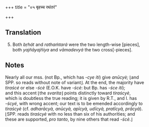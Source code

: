 +++
title = "०५ बृहच्च रथंतरं"

+++
## Translation
5. Both *bṛhát* and *rathaṁtará* were the two length-wise \[pieces\],  
both *yajñāyajñíya* and *vāmadevyá* the two cross\[-pieces\].

## Notes
Nearly all our mss. (not Bp., which has *-cye íti*) give *anūcyè;* ⌊and  
SPP. so reads without note of variant⌋. At the end, the majority have  
*tiraścé* or else *-ścè* (E.O.K. have *-ścè*: but Bp. has *-śce íti*);  
and this accent ⌊the *svarita*⌋ points distinctly toward *tiraścyè*,  
which is doubtless the true reading; it is given by R.T., and I. has  
*-ścyé*, with wrong accent; our text is to be emended accordingly to  
*tiraścyè* (cf. *adharācyà, anūcyà, apīcyà, udīcyà, pratīcyà, prācyà*).  
⌊SPP. reads *tiraścyè* with no less than six of his authorities; and  
these are supported, *pro tanto*, by nine others that read *-ścè*.⌋
